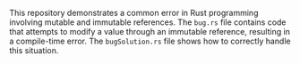 This repository demonstrates a common error in Rust programming involving mutable and immutable references.  The `bug.rs` file contains code that attempts to modify a value through an immutable reference, resulting in a compile-time error. The `bugSolution.rs` file shows how to correctly handle this situation.